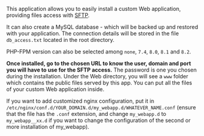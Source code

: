 This application allows you to easily install a custom Web application, providing files access with [SFTP](https://yunohost.org/en/filezilla).

It can also create a MySQL database - which will be backed up and restored with your application. The connection details will be stored in the file `db_access.txt` located in the root directory.

PHP-FPM version can also be selected among `none`, `7.4`, `8.0`, `8.1` and `8.2`.

**Once installed, go to the chosen URL to know the user, domain and port you will have to use for the SFTP access.** The password is one you chosen during the installation. Under the Web directory, you will see a `www` folder which contains the public files served by this app. You can put all the files of your custom Web application inside.

If you want to add customized nginx configuration, put it in `/etc/nginx/conf.d/YOUR_DOMAIN.d/my_webapp.d/WHATEVER_NAME.conf` (ensure that the file has the `.conf` extension, and change `my_webapp.d` to `my_webapp__xx.d` if you want to change the configuration of the second or more installation of my_webapp).
